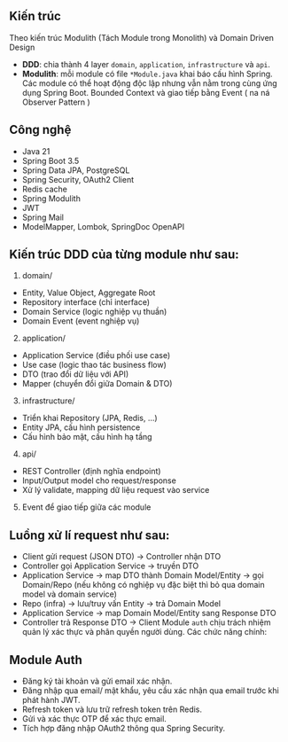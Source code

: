 ## Kiến trúc

Theo kiến trúc Modulith (Tách Module trong Monolith) và Domain Driven Design

- **DDD**: chia thành 4 layer `domain`, `application`, `infrastructure` và `api`. 
- **Modulith**: mỗi module có file `*Module.java` khai báo cấu hình Spring. Các module có thể hoạt động độc lập nhưng vẫn nằm trong cùng ứng dụng Spring Boot. Bounded Context và giao tiếp bằng Event ( na ná Observer Pattern )

## Công nghệ

- Java 21
- Spring Boot 3.5
- Spring Data JPA, PostgreSQL
- Spring Security, OAuth2 Client
- Redis cache
- Spring Modulith
- JWT
- Spring Mail
- ModelMapper, Lombok, SpringDoc OpenAPI

## Kiến trúc DDD của từng module như sau:

1. domain/
- Entity, Value Object, Aggregate Root
- Repository interface (chỉ interface)
- Domain Service (logic nghiệp vụ thuần)
- Domain Event (event nghiệp vụ)
2. application/
- Application Service (điều phối use case)
- Use case (logic thao tác business flow)
- DTO (trao đổi dữ liệu với API)
- Mapper (chuyển đổi giữa Domain & DTO)
3. infrastructure/
- Triển khai Repository (JPA, Redis, ...)
- Entity JPA, cấu hình persistence
- Cấu hình bảo mật, cấu hình hạ tầng
4. api/
- REST Controller (định nghĩa endpoint)
- Input/Output model cho request/response
- Xử lý validate, mapping dữ liệu request vào service
5. Event để giao tiếp giữa các module

## Luồng xử lí request như sau:
- Client gửi request (JSON DTO) → Controller nhận DTO
- Controller gọi Application Service → truyền DTO
- Application Service → map DTO thành Domain Model/Entity → gọi Domain/Repo (nếu không có nghiệp vụ đặc biệt thì bỏ qua domain model và domain service)
- Repo (infra) → lưu/truy vấn Entity → trả Domain Model
- Application Service → map Domain Model/Entity sang Response DTO
- Controller trả Response DTO → Client
Module `auth` chịu trách nhiệm quản lý xác thực và phân quyền người dùng.
Các chức năng chính:
## Module Auth
- Đăng ký tài khoản và gửi email xác nhận.
- Đăng nhập qua email/ mật khẩu, yêu cầu xác nhận qua email trước khi phát hành JWT.
- Refresh token và lưu trữ refresh token trên Redis.
- Gửi và xác thực OTP để xác thực email.
- Tích hợp đăng nhập OAuth2 thông qua Spring Security.
